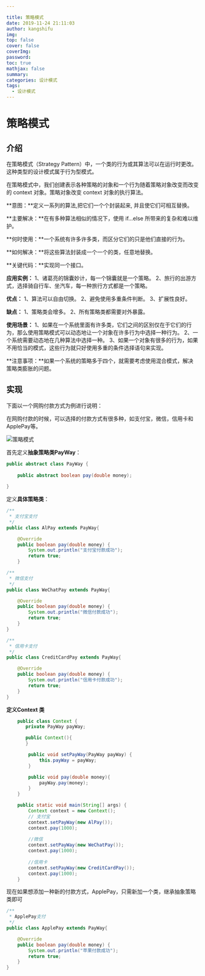 ```yaml
---

title: 策略模式
date: 2019-11-24 21:11:03
author: kangshifu
img: 
top: false
cover: false
coverImg: 
password: 
toc: true
mathjax: false
summary: 
categories: 设计模式
tags:
  - 设计模式
---
```



<!--more-->  



# 策略模式

## 介绍

在策略模式（Strategy Pattern）中，一个类的行为或其算法可以在运行时更改。这种类型的设计模式属于行为型模式。

在策略模式中，我们创建表示各种策略的对象和一个行为随着策略对象改变而改变的 context 对象。策略对象改变 context 对象的执行算法。

**意图：**定义一系列的算法,把它们一个个封装起来, 并且使它们可相互替换。

**主要解决：**在有多种算法相似的情况下，使用 if...else 所带来的复杂和难以维护。

**何时使用：**一个系统有许多许多类，而区分它们的只是他们直接的行为。

**如何解决：**将这些算法封装成一个一个的类，任意地替换。

**关键代码：**实现同一个接口。

**应用实例：** 1、诸葛亮的锦囊妙计，每一个锦囊就是一个策略。 2、旅行的出游方式，选择骑自行车、坐汽车，每一种旅行方式都是一个策略。

**优点：** 1、算法可以自由切换。 2、避免使用多重条件判断。 3、扩展性良好。

**缺点：** 1、策略类会增多。 2、所有策略类都需要对外暴露。

**使用场景：** 1、如果在一个系统里面有许多类，它们之间的区别仅在于它们的行为，那么使用策略模式可以动态地让一个对象在许多行为中选择一种行为。 2、一个系统需要动态地在几种算法中选择一种。 3、如果一个对象有很多的行为，如果不用恰当的模式，这些行为就只好使用多重的条件选择语句来实现。

**注意事项：**如果一个系统的策略多于四个，就需要考虑使用混合模式，解决策略类膨胀的问题。

## 实现

下面以一个网购付款方式为例进行说明：

在网购付款的时候，可以选择的付款方式有很多种，如支付宝，微信，信用卡和 ApplePay等。

![策略模式](https://blog-1257031229.cos.ap-shanghai.myqcloud.com/%E8%AE%BE%E8%AE%A1%E6%A8%A1%E5%BC%8F/%E7%AD%96%E7%95%A5%E6%A8%A1%E5%BC%8F.png)



首先定义**抽象策略类PayWay**：

```java
public abstract class PayWay {
	
	public abstract boolean pay(double money);
	
}
```

定义**具体策略类**：

```java
/**
 * 支付宝支付
 */
public class AlPay extends PayWay{

	@Override
	public boolean pay(double money) {
		System.out.println("支付宝付款成功");
		return true;
	}

```

```java
/**
 * 微信支付
 */
public class WeChatPay extends PayWay{

	@Override
	public boolean pay(double money) {
		System.out.println("微信付款成功");
		return true;
	}
}
```

```java
/**
 * 信用卡支付
 */
public class CreditCardPay extends PayWay{

	@Override
	public boolean pay(double money) {
		System.out.println("信用卡付款成功");
		return true;
	}
}
```

**定义Context 类**

```java
    public class Context {
       private PayWay payWay;

       public Context(){
       }

        public void setPayWay(PayWay payWay) {
            this.payWay = payWay;
        }

        public void pay(double money){
            payWay.pay(money);
        }
    }
```

```java
	public static void main(String[] args) {
		Context context = new Context();
		// 支付宝
		context.setPayWay(new AlPay());
		context.pay(1000);
		
		//微信
		context.setPayWay(new WeChatPay());
		context.pay(1000);
		
		//信用卡
		context.setPayWay(new CreditCardPay());
		context.pay(1000);
	}
```

现在如果想添加一种新的付款方式，ApplePay，只需新加一个类，继承抽象策略类即可

```java
/**
 * ApplePay支付
 */
public class ApplePay extends PayWay{

	@Override
	public boolean pay(double money) {
		System.out.println("苹果付款成功");
		return true;
	}
}
```

